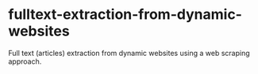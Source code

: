 # fulltext-extraction-from-dynamic-websites
Full text (articles) extraction from dynamic websites using a web scraping approach.
